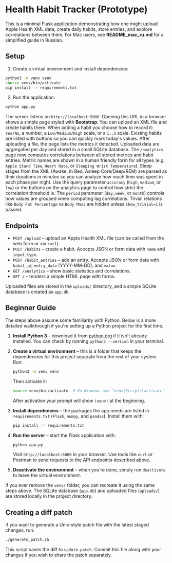 # Health Habit Tracker (Prototype)

This is a minimal Flask application demonstrating how one might upload Apple Health XML data,
create daily habits, store entries, and explore correlations between them.
For Mac users, see **README_mac_ru.md** for a simplified guide in Russian.

## Setup

1. Create a virtual environment and install dependencies:

```bash
python3 -m venv venv
source venv/bin/activate
pip install -r requirements.txt
```

2. Run the application:

```bash
python app.py
```

The server listens on `http://localhost:5000`. Opening this URL in a browser
shows a simple page styled with **Bootstrap**. You can upload an XML file and
create habits there. When adding a habit you choose how to record it:
`Yes/No`, a number, a `Low/Medium/High` scale, or a `1..5` scale. Existing
habits are listed with buttons so you can quickly mark today&#39;s values.
After uploading a file, the page lists the metrics it detected.
Uploaded data are aggregated per day and stored in a small SQLite database.
The `/analytics` page now computes correlations between all stored metrics and
habit entries. Metric names are shown in a human friendly form for all types
(e.g. `Apple Stand Time`, `Heart Rate`, or `Sleeping Wrist Temperature`).
Sleep stages from the XML (Awake, In Bed, Asleep Core/Deep/REM) are parsed as
their durations in minutes so you can analyze how much time was spent in each
phase per night.
Use the query parameter `accuracy` (`high`, `medium`, or `low`) or the buttons on the analytics page
to control how strict the correlation threshold is. The `period` parameter (`day`, `week`, or `month`)
controls how values are grouped when computing lag correlations. Trivial relations like
`Body Fat Percentage` vs `Body Mass` are hidden unless `show_trivial=1` is passed.

## Endpoints

- `POST /upload` – upload an Apple Health XML file (can be called from the web form or via `curl`).
- `POST /habits` – create a habit. Accepts JSON or form data with `name` and `input_type`.
- `POST /habit_entries` – add an entry. Accepts JSON or form data with `habit_id`, `entry_date` (YYYY-MM-DD), and `value`.
- `GET /analytics` – show basic statistics and correlations.
- `GET /` – renders a simple HTML page with forms.

Uploaded files are stored in the `uploads/` directory, and a simple SQLite database is created as `app.db`.

## Beginner Guide

The steps above assume some familiarity with Python. Below is a more detailed
walkthrough if you're setting up a Python project for the first time.

1. **Install Python 3** – download it from [python.org](https://www.python.org/)
   if it isn't already installed. You can check by running `python3 --version`
   in your terminal.
2. **Create a virtual environment** – this is a folder that keeps the
   dependencies for this project separate from the rest of your system. Run:

   ```bash
   python3 -m venv venv
   ```

   Then activate it:

   ```bash
   source venv/bin/activate  # On Windows use "venv\Scripts\activate"
   ```

   After activation your prompt will show `(venv)` at the beginning.
3. **Install dependencies** – the packages the app needs are listed in
   `requirements.txt` (`Flask`, `numpy`, and `pandas`). Install them with:

   ```bash
   pip install -r requirements.txt
   ```

4. **Run the server** – start the Flask application with:

   ```bash
   python app.py
   ```

   Visit `http://localhost:5000` in your browser. Use tools like `curl` or
   Postman to send requests to the API endpoints described above.
5. **Deactivate the environment** – when you're done, simply run `deactivate`
   to leave the virtual environment.

If you ever remove the `venv/` folder, you can recreate it using the same steps
above. The SQLite database (`app.db`) and uploaded files (`uploads/`) are stored
locally in the project directory.

## Creating a diff patch

If you want to generate a Unix-style patch file with the latest staged changes,
run:

```bash
./generate_patch.sh
```

This script saves the diff to `update.patch`. Commit this file along with your
changes if you wish to share the patch separately.
